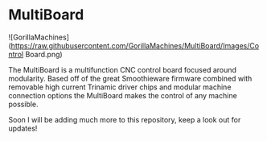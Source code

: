 # MultiBoard

![GorillaMachines](https://raw.githubusercontent.com/GorillaMachines/MultiBoard/Images/Control Board.png)


The MultiBoard is a multifunction CNC control board focused around modularity. Based off of the great Smoothieware firmware combined with
removable high current Trinamic driver chips and modular machine connection options the MultiBoard makes the control of any machine possible. 

Soon I will be adding much more to this repository, keep a look out for updates! 
